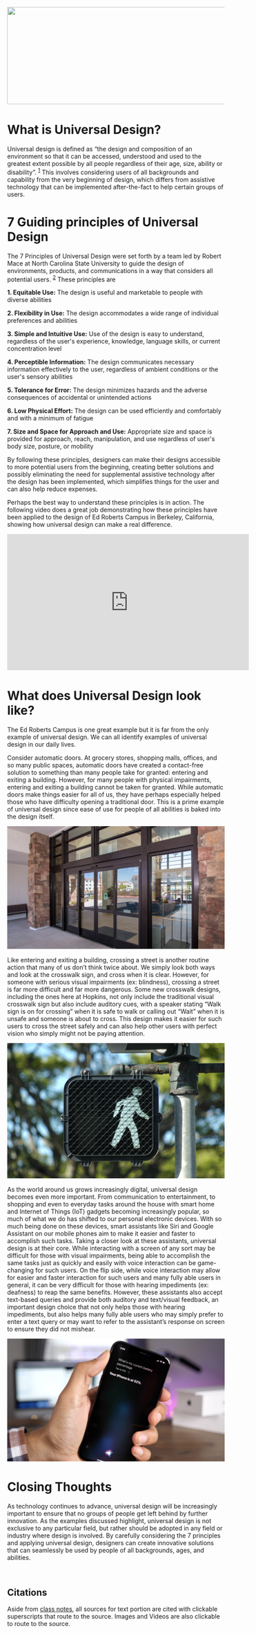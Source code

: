 <p align="center">
  <a href="https://blog.ai-media.tv/hubfs/Screen-Shot-2015-07-08-at-10.02.45-PM.png">
  <img width="579" height="225" src="https://blog.ai-media.tv/hubfs/Screen-Shot-2015-07-08-at-10.02.45-PM.png">
  </a>
</p>

# What is Universal Design?
Universal design is defined as “the design and composition of an environment so that it can be accessed, understood and used to the greatest extent possible by all people regardless of their age, size, ability or disability”. <sup>[1](https://universaldesign.ie/what-is-universal-design/)</sup> This involves considering users of all backgrounds and capability from the very beginning of design, which differs from assistive technology that can be implemented after-the-fact to help certain groups of users. 

# 7 Guiding principles of Universal Design

The 7 Principles of Universal Design were set forth by a team led by Robert Mace at North Carolina State University to guide the design of environments, products, and communications in a way that considers all potential users. <sup>[2](https://universaldesign.ie/what-is-universal-design/the-7-principles/the-7-principles.html)</sup> These principles are

**1.	Equitable Use:** The design is useful and marketable to people with diverse abilities

**2.	Flexibility in Use:** The design accommodates a wide range of individual preferences and abilities

**3.	Simple and Intuitive Use:** Use of the design is easy to understand, regardless of the user's experience, knowledge, language skills, or current concentration level

**4.	Perceptible Information:** The design communicates necessary information effectively to the user, regardless of ambient conditions or the user's sensory abilities

**5.	Tolerance for Error:** The design minimizes hazards and the adverse consequences of accidental or unintended actions

**6.	Low Physical Effort:** The design can be used efficiently and comfortably and with a minimum of fatigue

**7.	Size and Space for Approach and Use:** Appropriate size and space is provided for approach, reach, manipulation, and use regardless of user's body size, posture, or mobility

By following these principles, designers can make their designs accessible to more potential users from the beginning, creating better solutions and possibly eliminating the need for supplemental assistive technology after the design has been implemented, which simplifies things for the user and can also help reduce expenses.

Perhaps the best way to understand these principles is in action. The following video does a great job demonstrating how these principles have been applied to the design of Ed Roberts Campus in Berkeley, California, showing how universal design can make a real difference.

<center><iframe width="560" height="315" src="https://www.youtube.com/embed/G-tHuD7R8cs?start=6" title="YouTube video player" frameborder="0" allow="accelerometer; autoplay; clipboard-write; encrypted-media; gyroscope; picture-in-picture" allowfullscreen></iframe></center>

# What does Universal Design look like?

The Ed Roberts Campus is one great example but it is far from the only example of universal design. We can all identify examples of universal design in our daily lives.

Consider automatic doors. At grocery stores, shopping malls, offices, and so many public spaces, automatic doors have created a contact-free solution to something than many people take for granted: entering and exiting a building. However, for many people with physical impairments, entering and exiting a building cannot be taken for granted. While automatic doors make things easier for all of us, they have perhaps especially helped those who have difficulty opening a traditional door. This is a prime example of universal design since ease of use for people of all abilities is baked into the design itself.

[![Automatic Doors](Commercial-Sliding-Automatic-Glass-Doors.jpg)](https://acuttingedgeglass.com/wp-content/uploads/2018/09/Commercial-Sliding-Automatic-Glass-Doors.jpg?gid=11)

Like entering and exiting a building, crossing a street is another routine action that many of us don’t think twice about. We simply look both ways and look at the crosswalk sign, and cross when it is clear. However, for someone with serious visual impairments (ex: blindness), crossing a street is far more difficult and far more dangerous. Some new crosswalk designs, including the ones here at Hopkins, not only include the traditional visual crosswalk sign but also include auditory cues, with a speaker stating “Walk sign is on for crossing” when it is safe to walk or calling out “Wait” when it is unsafe and someone is about to cross. This design makes it easier for such users to cross the street safely and can also help other users with perfect vision who simply might not be paying attention. 

[![Crosswalk Sign](Pedestrian-walking-sign-street-post.jpg)](https://www.jbplegal.com/images/blog/Pedestrian-walking-sign-street-post.jpg)

As the world around us grows increasingly digital, universal design becomes even more important. From communication to entertainment, to shopping and even to everyday tasks around the house with smart home and Internet of Things (IoT) gadgets becoming increasingly popular, so much of what we do has shifted to our personal electronic devices. With so much being done on these devices, smart assistants like Siri and Google Assistant on our mobile phones aim to make it easier and faster to accomplish such tasks. Taking a closer look at these assistants, universal design is at their core. While interacting with a screen of any sort may be difficult for those with visual impairments, being able to accomplish the same tasks just as quickly and easily with voice interaction can be game-changing for such users. On the flip side, while voice interaction may allow for easier and faster interaction for such users and many fully able users in general, it can be very difficult for those with hearing impediments (ex: deafness) to reap the same benefits. However, these assistants also accept text-based queries and provide both auditory and text/visual feedback, an important design choice that not only helps those with hearing impediments, but also helps many fully able users who may simply prefer to enter a text query or may want to refer to the assistant’s response on screen to ensure they did not mishear. 

[![Siri](iphone-x-siri-battery-percentage.jpg)](https://9to5mac.com/wp-content/uploads/sites/6/2017/11/iphone-x-siri-battery-percentage.jpg?quality=82&strip=all&w=1600)

# Closing Thoughts

As technology continues to advance, universal design will be increasingly important to ensure that no groups of people get left behind by further innovation. As the examples discussed highlight, universal design is not exclusive to any particular field, but rather should be adopted in any field or industry where design is involved. By carefully considering the 7 principles and applying universal design, designers can create innovative solutions that can seamlessly be used by people of all backgrounds, ages, and abilities.

<br>

## Citations
Aside from [class notes](https://drive.google.com/file/d/1mahXXjWWbTgpPHCI2-awwYhpU7owd-Hx/view?usp=sharing), all sources for text portion are cited with clickable superscripts that route to the source. Images and Videos are also clickable to route to the source. 

